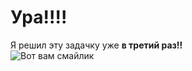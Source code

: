 # Ура!!!!
Я решил эту задачку уже **в третий раз!!**  
![Вот вам смайлик](https://i.gifer.com/origin/a1/a177082a4237bacb7c9edeb336f396c9_w200.gif)
